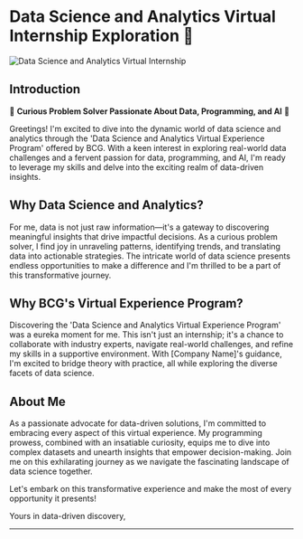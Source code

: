 # Data Science and Analytics Virtual Internship Exploration 🚀

![Data Science and Analytics Virtual Internship](https://cdn.theforage.com/vinternships/companyassets/SKZxezskWgmFjRvj9/BqF6gmrmLunCkdqKM/1672915898799/TEMPLATE_PreviewTiles_Mockups%20(3).png)

## Introduction

🌟 **Curious Problem Solver Passionate About Data, Programming, and AI** 🌟

Greetings! I'm excited to dive into the dynamic world of data science and analytics through the 'Data Science and Analytics Virtual Experience Program' offered by BCG. With a keen interest in exploring real-world data challenges and a fervent passion for data, programming, and AI, I'm ready to leverage my skills and delve into the exciting realm of data-driven insights.

## Why Data Science and Analytics?

For me, data is not just raw information—it's a gateway to discovering meaningful insights that drive impactful decisions. As a curious problem solver, I find joy in unraveling patterns, identifying trends, and translating data into actionable strategies. The intricate world of data science presents endless opportunities to make a difference and I'm thrilled to be a part of this transformative journey.

## Why BCG's Virtual Experience Program?

Discovering the 'Data Science and Analytics Virtual Experience Program' was a eureka moment for me. This isn't just an internship; it's a chance to collaborate with industry experts, navigate real-world challenges, and refine my skills in a supportive environment. With [Company Name]'s guidance, I'm excited to bridge theory with practice, all while exploring the diverse facets of data science.

## About Me

As a passionate advocate for data-driven solutions, I'm committed to embracing every aspect of this virtual experience. My programming prowess, combined with an insatiable curiosity, equips me to dive into complex datasets and unearth insights that empower decision-making. Join me on this exhilarating journey as we navigate the fascinating landscape of data science together.

Let's embark on this transformative experience and make the most of every opportunity it presents!

Yours in data-driven discovery,



---
